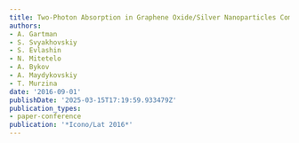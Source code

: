 ```yaml
---
title: Two-Photon Absorption in Graphene Oxide/Silver Nanoparticles Composite Material
authors:
- A. Gartman
- S. Svyakhovskiy
- S. Evlashin
- N. Mitetelo
- A. Bykov
- A. Maydykovskiy
- T. Murzina
date: '2016-09-01'
publishDate: '2025-03-15T17:19:59.933479Z'
publication_types:
- paper-conference
publication: '*Icono/Lat 2016*'
---
```

